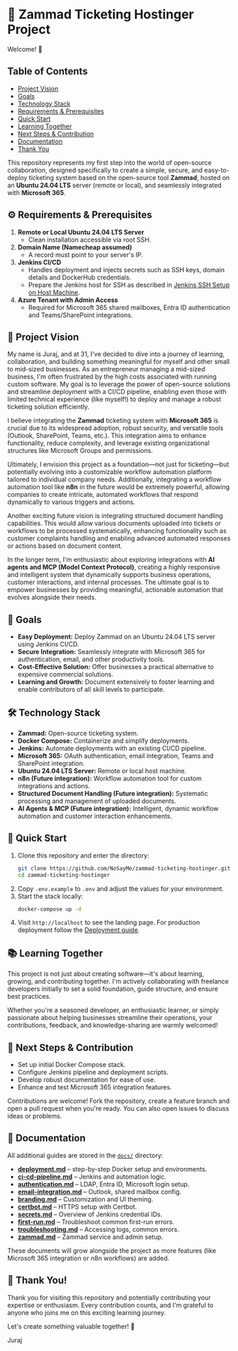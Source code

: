 # 🚀 Zammad Ticketing Hostinger Project

Welcome! 👋

## Table of Contents
- [Project Vision](#-project-vision)
- [Goals](#-goals)
- [Technology Stack](#-technology-stack)
- [Requirements & Prerequisites](#-requirements--prerequisites)
- [Quick Start](#-quick-start)
- [Learning Together](#-learning-together)
- [Next Steps & Contribution](#-next-steps--contribution)
- [Documentation](#-documentation)
- [Thank You](#-thank-you)

This repository represents my first step into the world of open-source collaboration, designed specifically to create a simple, secure, and easy-to-deploy ticketing system based on the open-source tool **Zammad**, hosted on an **Ubuntu 24.04 LTS** server (remote or local), and seamlessly integrated with **Microsoft 365**.

## ⚙️ Requirements & Prerequisites

1. **Remote or Local Ubuntu 24.04 LTS Server**
   - Clean installation accessible via root SSH.
2. **Domain Name (Namecheap assumed)**
   - A record must point to your server's IP.
3. **Jenkins CI/CD**
   - Handles deployment and injects secrets such as SSH keys, domain details and DockerHub credentials.
   - Prepare the Jenkins host for SSH as described in [Jenkins SSH Setup on Host Machine](docs/first-run.md#-jenkins-ssh-setup-on-host-machine).
4. **Azure Tenant with Admin Access**
   - Required for Microsoft 365 shared mailboxes, Entra ID authentication and Teams/SharePoint integrations.

## 🎯 Project Vision

My name is Juraj, and at 31, I've decided to dive into a journey of learning, collaboration, and building something meaningful for myself and other small to mid-sized businesses. As an entrepreneur managing a mid-sized business, I'm often frustrated by the high costs associated with running custom software. My goal is to leverage the power of open-source solutions and streamline deployment with a CI/CD pipeline, enabling even those with limited technical experience (like myself!) to deploy and manage a robust ticketing solution efficiently.

I believe integrating the **Zammad** ticketing system with **Microsoft 365** is crucial due to its widespread adoption, robust security, and versatile tools (Outlook, SharePoint, Teams, etc.). This integration aims to enhance functionality, reduce complexity, and leverage existing organizational structures like Microsoft Groups and permissions.

Ultimately, I envision this project as a foundation—not just for ticketing—but potentially evolving into a customizable workflow automation platform tailored to individual company needs. Additionally, integrating a workflow automation tool like **n8n** in the future would be extremely powerful, allowing companies to create intricate, automated workflows that respond dynamically to various triggers and actions.

Another exciting future vision is integrating structured document handling capabilities. This would allow various documents uploaded into tickets or workflows to be processed systematically, enhancing functionality such as customer complaints handling and enabling advanced automated responses or actions based on document content.

In the longer term, I'm enthusiastic about exploring integrations with **AI agents and MCP (Model Context Protocol)**, creating a highly responsive and intelligent system that dynamically supports business operations, customer interactions, and internal processes. The ultimate goal is to empower businesses by providing meaningful, actionable automation that evolves alongside their needs.

## 🔑 Goals

* **Easy Deployment:** Deploy Zammad on an Ubuntu 24.04 LTS server using Jenkins CI/CD.
* **Secure Integration:** Seamlessly integrate with Microsoft 365 for authentication, email, and other productivity tools.
* **Cost-Effective Solution:** Offer businesses a practical alternative to expensive commercial solutions.
* **Learning and Growth:** Document extensively to foster learning and enable contributors of all skill levels to participate.

## 🛠️ Technology Stack

* **Zammad:** Open-source ticketing system.
* **Docker Compose:** Containerize and simplify deployments.
* **Jenkins:** Automate deployments with an existing CI/CD pipeline.
* **Microsoft 365:** OAuth authentication, email integration, Teams and SharePoint integration.
* **Ubuntu 24.04 LTS Server:** Remote or local host machine.
* **n8n (Future integration):** Workflow automation tool for custom integrations and actions.
* **Structured Document Handling (Future integration):** Systematic processing and management of uploaded documents.
* **AI Agents & MCP (Future integration):** Intelligent, dynamic workflow automation and customer interaction enhancements.

## 🚀 Quick Start

1. Clone this repository and enter the directory:
   ```bash
   git clone https://github.com/NoSayMe/zammad-ticketing-hostinger.git
   cd zammad-ticketing-hostinger
   ```
2. Copy `.env.example` to `.env` and adjust the values for your environment.
3. Start the stack locally:
   ```bash
   docker-compose up -d
   ```
4. Visit `http://localhost` to see the landing page. For production deployment follow the [Deployment guide](docs/deployment.md).

## 📚 Learning Together

This project is not just about creating software—it's about learning, growing, and contributing together. I'm actively collaborating with freelance developers initially to set a solid foundation, guide structure, and ensure best practices.

Whether you're a seasoned developer, an enthusiastic learner, or simply passionate about helping businesses streamline their operations, your contributions, feedback, and knowledge-sharing are warmly welcomed!

## 🚧 Next Steps & Contribution

* Set up initial Docker Compose stack.
* Configure Jenkins pipeline and deployment scripts.
* Develop robust documentation for ease of use.
* Enhance and test Microsoft 365 integration features.

Contributions are welcome! Fork the repository, create a feature branch and open a pull request when you're ready. You can also open issues to discuss ideas or problems.

## 📖 Documentation

All additional guides are stored in the [`docs/`](docs/) directory:

- **[deployment.md](docs/deployment.md)** – step-by-step Docker setup and environments.
- **[ci-cd-pipeline.md](docs/ci-cd-pipeline.md)** – Jenkins and automation logic.
- **[authentication.md](docs/authentication.md)** – LDAP, Entra ID, Microsoft login setup.
- **[email-integration.md](docs/email-integration.md)** – Outlook, shared mailbox config.
- **[branding.md](docs/branding.md)** – Customization and UI theming.
- **[certbot.md](docs/certbot.md)** – HTTPS setup with Certbot.
- **[secrets.md](docs/secrets.md)** – Overview of Jenkins credential IDs.
- **[first-run.md](docs/first-run.md)** – Troubleshoot common first-run errors.
- **[troubleshooting.md](docs/troubleshooting.md)** – Accessing logs, common errors.
- **[zammad.md](docs/zammad.md)** – Zammad service and admin setup.

These documents will grow alongside the project as more features (like Microsoft 365 integration or n8n workflows) are added.

## 🙏 Thank You!

Thank you for visiting this repository and potentially contributing your expertise or enthusiasm. Every contribution counts, and I'm grateful to anyone who joins me on this exciting learning journey.

Let's create something valuable together! 🌟

Juraj
